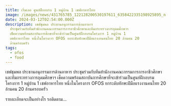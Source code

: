 ```yaml
---
title: เริ่มเลอ ศูนย์ฝึกอบรบ 1 หมู่บ้าน 1 เชฟอาหารไทย
image: /images/news/431765785_122128200530197611_6358422335198925895_n.jpg
date: 2024-03-12T02:54:00.000Z
description: เชฟชุมพล ประธานอนุกรรมการด้านอาหาร
  ประชุมร่วมกับทีมสำนักงานคณะกรรมการการอาชีวศึกษาและทีมกระทรวงการอุดมศึกษาฯ
  เช็คความพร้อมสถาบันการศึกษาที่จะเข้าร่วมเป็นศูนย์ฝึกอบรมโครงการ 1 หมู่บ้าน 1
  เชฟอาหารไทย หนึ่งในโครงการ OFOS ยกระดับทักษะฝีมือแรงงานคนไทย 20 ล้านคน 20
  ล้านครอบครัว
tags:
  - ofos
  - food
---
```

เชฟชุมพล ประธานอนุกรรมการด้านอาหาร ประชุมร่วมกับทีมสำนักงานคณะกรรมการการอาชีวศึกษาและทีมกระทรวงการอุดมศึกษาฯ เช็คความพร้อมสถาบันการศึกษาที่จะเข้าร่วมเป็นศูนย์ฝึกอบรมโครงการ 1 หมู่บ้าน 1 เชฟอาหารไทย หนึ่งในโครงการ OFOS ยกระดับทักษะฝีมือแรงงานคนไทย 20 ล้านคน 20 ล้านครอบครัว

รายละเอียดจะเป็นอย่างไร รอติดตาม...
